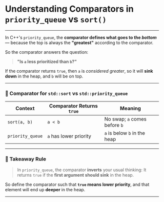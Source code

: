 # Understanding Comparators in `priority_queue` vs `sort()`

---

In C++'s `priority_queue`, the **comparator defines what goes to the *bottom*** — because the top is always the **"greatest"** according to the comparator.

So the comparator answers the question:

> **"Is `a` less prioritized than `b`?"**

If the comparator returns `true`, then `a` is *considered greater*, so it will **sink down** in the heap, and `b` will be on top.

---

### 🔄 Comparator for `std::sort` vs `std::priority_queue`

| Context          | Comparator Returns `true` | Meaning                       |
| ---------------- | ------------------------- | ----------------------------- |
| `sort(a, b)`     | `a < b`                   | No swap; `a` comes before `b` |
| `priority_queue` | `a` has lower priority    | `a` is below `b` in the heap  |

---

### 🧠 Takeaway Rule

> In `priority_queue`, the comparator **inverts** your usual thinking:
> It returns `true` if the **first argument should sink** in the heap.

So define the comparator such that **`true` means lower priority**, and that element will end up **deeper** in the heap.

---

